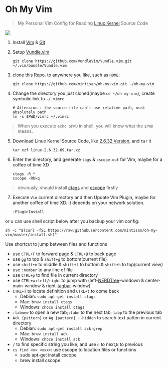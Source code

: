 # Oh My Vim

> My Personal Vim Config for Reading [Linux Kernel](http://kernel.org/) Source Code

![](./attach/last_effect.png)


1. Install [Vim](http://www.vim.org/) & [Git](https://git-scm.com/)

2. Setup [Vundle.vim](https://github.com/VundleVim/Vundle.vim)

    ```
    git clone https://github.com/VundleVim/Vundle.vim.git ~/.vim/bundle/Vundle.vim
    ```

3. clone this [Repo.](https://github.com/mintisan/oh-my-vim) to anywhere you like, such as `HOME`:

    ```
    git clone https://github.com/mintisan/oh-my-vim.git ~/oh-my-vim
    ```

4. Change the directory you just cloned(maybe `cd ~/oh-my-vim`), create symbolic link to `~/.vimrc`

    ```
    # Attension : the source file can't use relative path, must absolutely path
    ln -s $PWD/vimrc ~/.vimrc
    ```
> When you execute `echo $PWD` in shell, you will know what the `$PWD` means. 

5. Download Linue Kernel Source Code, like [2.6.32 Version](https://cdn.kernel.org/pub/linux/kernel/v2.6/longterm/v2.6.32/linux-2.6.32.69.tar.xz), and `tar` it 

    ```
    tar xzf linux-2.6.32.69.tar.xz
    ``` 

6. Enter the directory, and generate `tags` & `cscope.out` for Vim, maybe for a coffee of time XD

    ```
    ctags -R *
    cscope -Rbkq
    ```
> obviously, should install [ctags](http://ctags.sourceforge.net/) and [cscope](http://cscope.sourceforge.net/) firstly

7. Execute `Vim` current directory and then Update Vim Plugin, maybe for another coffee of time XD. It depends on your network solution.

    ```
    :PluginInstall
    ```
or u can use shell script below after you backup your vim config:
```
sh -c "$(curl -fSL https://raw.githubusercontent.com/mintisan/oh-my-vim/master/install.sh)"
```

Use shortcut to jump between files and functions

- use `CTRL+F` to forward page & `CTRL+B` to back page
- use `gg` to top & `shift+g` to bottom(current file)
- use `shift+m` to middle & `shift+l` to bottom & `shift+h` to top(current view)
- use `:number` to any line of file
- use `CTRL+p` to find file in current directory
- use `CTRL+w`+`left/right` to jump with (left-[NERDTree](https://github.com/scrooloose/nerdtree)-windown & center-main-window & right-[tagbar](https://github.com/majutsushi/tagbar)-window)
- `CTRL+]` to locate definition and `CTRL+t` to come back
	- Debian: `sudo apt-get install ctags`
	- Mac: `brew install ctags`
	- Windows: `choco install ctags`
- `:tabnew` to open a new tab;`:tabn` to the next tab; `tabp` to the previous tab
- `Ack {pattern}` or `Ag {pattern} --hidden` to search text patten in current directory
	- Debian: `sudo apt-get install ack-grep`
	- Mac: `brew install ack`
	- Windows: `choco install ack`
- `/` to find specific string you like, and use `n` to next,`N` to previous
- `cs find <x> <xxx>`: use cscope to location files or functions
	- sudo apt-get install cscope
	- brew install cscope
